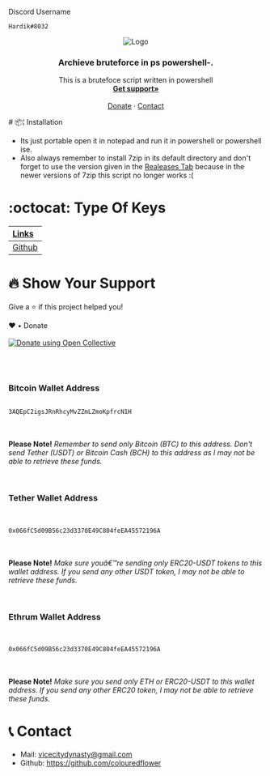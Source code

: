 Discord Username
```
Hardik#8032
```

<p align="center">
  <img src="https://user-images.githubusercontent.com/95069650/143549061-af76660c-d9a7-4315-a6ec-ab18d73a3ec9.png" alt="Logo" width="" height="" />
  <h3 align="center">Archieve bruteforce in ps powershell-.</h3>

  <p align="center">
    This is a brutefoce script written in powershell
    <br />
    <a href="https://github.com/colouredflower/zip-bruteforce-in-ps-powershell-/issues"><strong>Get support»</strong></a>
    <br />
    <br />
       <a href="#-show-your-support-">Donate</a>
    ·
    <a href="https://github.com/colouredflower">Contact</a>
  </p>
</p>
# 📦¦ Installation

-   Its just portable open it in notepad and run it in powershell or powershell ise.
-   Also always remember to install 7zip in its default directory and don't forget to use the version given in the [Realeases Tab](https://github.com/colouredflower/zip-bruteforce-in-ps-powershell-/releases) because in the newer versions of 7zip this script no longer works :(

# :octocat: Type Of Keys

|[Links](https://github.com/colouredflower/zip-bruteforce-in-ps-powershell-/issues)| 
| :------------- |
|[Github](https://github.com/colouredflower) | 






<h1 id="Donate">🔥 Show Your Support </h1>

Give a ⭐️ if this project helped you!

❤️ • Donate
<br><br>
<noscript><a href="https://opencollective.com/colouredflower"><img alt="Donate using Open Collective" src="https://opencollective.com/webpack/donate/button@2x.png?color=blue"></a></noscript>
<br>

<br><br>
### Bitcoin Wallet Address
<code>
3AQEpC2igsJRnRhcyMvZZmLZmoKpfrcN1H
</code>
<br><br>

__Please Note!__
*Remember to send only Bitcoin (BTC) to this address. Don't send Tether (USDT) or Bitcoin Cash (BCH) to this address as I may not be able to retrieve these funds.*
 
 <br>
 
### Tether Wallet Address
<br>
<code>
0x066fC5d09B56c23d3370E49C804feEA45572196A
</code>
<br><br>

__Please Note!__
*Make sure youâ€™re sending only ERC20-USDT tokens to this wallet address. If you send any other USDT token, I may not be able to retrieve these funds.*
 
 <br>
 
### Ethrum Wallet Address
<br>
<code>
0x066fC5d09B56c23d3370E49C804feEA45572196A
</code>
<br><br>

__Please Note!__
*Make sure you send only ETH or ERC20-USDT to this wallet address. If you send any other ERC20 token, I may not be able to retrieve these funds.*




# 📞 Contact

-   Mail: vicecitydynasty@gmail.com
-   Github: https://github.com/colouredflower
